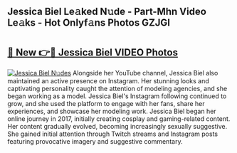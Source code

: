 ## Jessica Biel Le𝚊ked N𝚞de - Part-Mhn Video Le𝚊ks - Hot Onlyf𝚊ns Photos GZJGI

# <h2><a href="http://ac26234.deff.icu/?id=Jessica+Biel">🔗 New 👉🔴 Jessica Biel VIDEO Photos</a></h2>

[![Jessica Biel N𝚞des](https://i.imgur.com/rIISA9y.gif)](http://ac26234.deff.icu/?id=Jessica+Biel)
Alongside her YouTube channel, Jessica Biel also maintained an active presence on Instagram. Her stunning looks and captivating personality caught the attention of modeling agencies, and she began working as a model. Jessica Biel's Instagram following continued to grow, and she used the platform to engage with her fans, share her experiences, and showcase her modeling work. Jessica Biel began her online journey in 2017, initially creating cosplay and gaming-related content. Her content gradually evolved, becoming increasingly sexually suggestive. She gained initial attention through Twitch streams and Instagram posts featuring provocative imagery and suggestive commentary.
